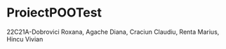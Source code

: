 # ProiectPOOTest
22C21A-Dobrovici Roxana, Agache Diana, Craciun Claudiu, Renta Marius, Hincu Vivian

